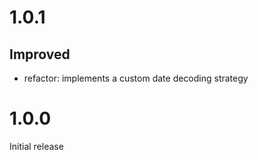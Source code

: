 # 1.0.1

## Improved

- refactor: implements a custom date decoding strategy

# 1.0.0

Initial release
